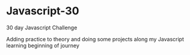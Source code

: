# Javascript-30
30 day Javascript Challenge

Adding practice to theory and doing some projects along my Javascript learning beginning of journey
